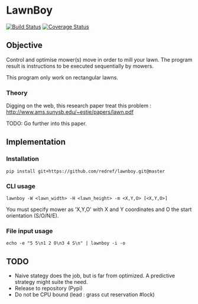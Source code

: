 # LawnBoy

[![Build Status](https://travis-ci.org/redref/lawnboy.svg?branch=master)](https://travis-ci.org/redref/lawnboy)
[![Coverage Status](https://coveralls.io/repos/github/redref/lawnboy/badge.svg?branch=master)](https://coveralls.io/github/redref/lawnboy?branch=master)


## Objective

Control and optimise mower(s) move in order to mill your lawn. The program result is instructions to be executed sequentially by mowers.

This program only work on rectangular lawns.

### Theory

Digging on the web, this research paper treat this problem : http://www.ams.sunysb.edu/~estie/papers/lawn.pdf

TODO: Go further into this paper.

## Implementation

### Installation

```
pip install git+https://github.com/redref/lawnboy.git@master
```

### CLI usage

```
lawnboy -W <lawn_width> -H <lawn_height> -m <X,Y,O> [<X,Y,O>]
```

You must specify mower as 'X,Y,O' with X and Y coordinates and O the start orientation (S/O/N/E).

### File input usage

```
echo -e "5 5\n1 2 O\n3 4 S\n" | lawnboy -i -o
```

## TODO

 * Naive stategy does the job, but is far from optimized. A predictive strategy might suite the need.
 * Release to repository (Pypi)
 * Do not be CPU bound (lead : grass cut reservation #lock)



